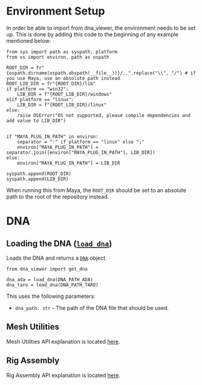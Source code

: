 # Environment Setup

In order be able to import from dna_viewer, the environment needs to be set up. This is done by adding this code to the
beginning of any example mentioned below:

```
from sys import path as syspath, platform
from os import environ, path as ospath

ROOT_DIR = fr"{ospath.dirname(ospath.abspath(__file__))}/..".replace("\\", "/") # if you use Maya, use an absolute path instead
ROOT_LIB_DIR = fr"{ROOT_DIR}/lib"
if platform == "win32":
    LIB_DIR = f"{ROOT_LIB_DIR}/windows"
elif platform == "linux":
    LIB_DIR = f"{ROOT_LIB_DIR}/linux"
else:
    raise OSError("OS not supported, please compile dependencies and add value to LIB_DIR")


if "MAYA_PLUG_IN_PATH" in environ:
    separator = ":" if platform == "linux" else ";"
    environ["MAYA_PLUG_IN_PATH"] = separator.join([environ["MAYA_PLUG_IN_PATH"], LIB_DIR])    
else:
    environ["MAYA_PLUG_IN_PATH"] = LIB_DIR

syspath.append(ROOT_DIR)
syspath.append(LIB_DIR)
```

When running this from Maya, the `ROOT_DIR` should be set to an absolute path to the root of the repository instead.

# DNA

## Loading the DNA ([`load_dna`](https://github.com/EpicGames/MetaHuman-DNA-Calibration/tree/main/dna_viewer/reader/dna.py#L28))

Loads the DNA and returns a [`DNA`](https://github.com/EpicGames/MetaHuman-DNA-Calibration/tree/main/dna_viewer/model/dna.py#L40) object.

```
from dna_viewer import get_dna

dna_ada = load_dna(DNA_PATH_ADA)
dna_taro = load_dna(DNA_PATH_TARO)
```

This uses the following parameters:
- `dna_path: str` - The path of the DNA file that should be used.

## Mesh Utilities

Mesh Utilities API explanation is located [here](https://github.com/EpicGames/MetaHuman-DNA-Calibration/tree/main/docs/dna_viewer_api_mesh_utilities_md).

## Rig Assembly

Rig Assembly API explanation is located [here](https://github.com/EpicGames/MetaHuman-DNA-Calibration/tree/main/docs/dna_viewer_api_rig_assembly_md).